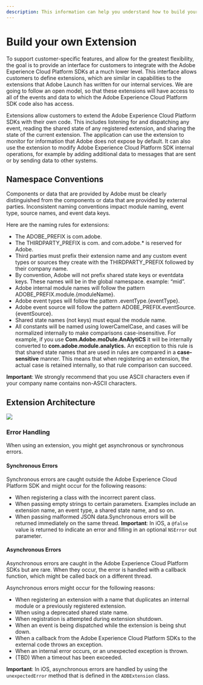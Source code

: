 ```yaml
---
description: This information can help you understand how to build your own extension.
---
```


# Build your own Extension

To support customer-specific features, and allow for the greatest flexibility, the goal is to provide an interface for customers to integrate with the Adobe Experience Cloud Platform SDKs at a much lower level. This interface allows customers to define extensions, which are similar in capabilities to the extensions that Adobe Launch has written for our internal services. We are going to follow an open model, so that these extensions will have access to all of the events and data to which the Adobe Experience Cloud Platform SDK code also has access.

Extensions allow customers to extend the Adobe Experience Cloud Platform SDKs with their own code. This includes listening for and dispatching any event, reading the shared state of any registered extension, and sharing the state of the current extension. The application can use the extension to monitor for information that Adobe does not expose by default. It can also use the extension to modify Adobe Experience Cloud Platform SDK internal operations, for example by adding additional data to messages that are sent or by sending data to other systems.

## Namespace Conventions

Components or data that are provided by Adobe must be clearly distinguished from the components or data that are provided by external parties. Inconsistent naming conventions impact module naming, event type, source names, and event data keys.

Here are the naming rules for extensions:

* The ADOBE\_PREFIX is com.adobe.
* The THIRDPARTY\_PREFIX is com. and com.adobe.\* is reserved for Adobe.
* Third parties must prefix their extension name and any custom event types or sources they create with the THIRDPARTY\_PREFIX followed by their company name.
* By convention, Adobe will not prefix shared state keys or eventdata keys. These names will be in the global namespace. example: “mid”.
* Adobe internal module names will follow the pattern ADOBE\_PREFIX.module.{moduleName}. 
* Adobe event types will follow the pattern .eventType.{eventType}. 
* Adobe event source will follow the pattern ADOBE\_PREFIX.eventSource.{eventSource}. 
* Shared state names \(not keys\) must equal the module name. 
* All constants will be named using lowerCamelCase, and cases will be normalized internally to make comparisons case-insensitive. For example, if you use **Com.Adobe.moDule.AnAlytiCS** it will be internally converted to **com.adobe.module.analytics.** An exception to this rule is that shared state names that are used in rules are compared in a **case-sensitive** manner. This means that when registering an extension, the actual case is retained internally, so that rule comparison can succeed.

**Important**: We strongly recommend that you use ASCII characters even if your company name contains non-ASCII characters.

## Extension Architecture

![](.gitbook/assets/external-module-layer-cake.png)

### Error Handling

When using an extension, you might get asynchronous or synchronous errors.

#### Synchronous Errors

Synchronous errors are caught outside the Adobe Experience Cloud Platform SDK and might occur for the following reasons:

* When registering a class with the incorrect parent class.
* When passing empty strings to certain parameters.  Examples include an extension name, an event type, a shared state name, and so on.
* When passing malformed JSON data.Synchronous errors will be returned immediately on the same thread.   **Important**: In iOS, a `@false` value is returned to indicate an error and filling in an optional `NSError` out parameter.

#### Asynchronous Errors

Asynchronous errors are caught in the Adobe Experience Cloud Platform SDKs but are rare. When they occur, the error is handled with a callback function, which might be called back on a different thread.

Asynchronous errors might occur for the following reasons:

* When registering an extension with a name that duplicates an internal module or a previously registered extension.
* When using a deprecated shared state name.
* When registration is attempted during extension shutdown.
* When an event is being dispatched while the extension is being shut down.
* When a callback from the Adobe Experience Cloud Platform SDKs to the external code throws an exception.
* When an internal error occurs, or an unexpected exception is thrown.
* \(TBD\) When a timeout has been exceeded.

**Important**: In iOS, asynchronous errors are handled by using the `unexpectedError` method that is defined in the `ADBExtension` class.


